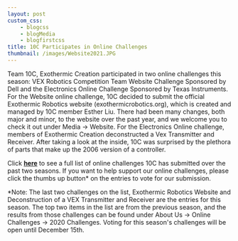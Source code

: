 ```yaml
--- 
layout: post
custom_css: 
    - blogcss
    - blogMedia
    - blogfirstcss
title: 10C Participates in Online Challenges
thumbnail: /images/Website2021.JPG
---
```


Team 10C, Exothermic Creation participated in two online challenges this season: VEX Robotics Competition Team Website Challenge Sponsored by Dell and the Electronics Online Challenge Sponsored by Texas Instruments. For the Website online challenge, 10C decided to submit the official Exothermic Robotics website (exothermicrobotics.org), which is created and managed by 10C member Esther Liu. There had been many changes, both major and minor, to the website over the past year, and we welcome you to check it out under Media -> Website. For the Electronics Online challenge, members of Exothermic Creation deconstructed a Vex Transmitter and Receiver. After taking a look at the inside, 10C was surprised by the plethora of parts that make up the 2006 version of a controller. 

Click <a href = "https://challenges.robotevents.com/user/96206"><b>here</b></a> to see a full list of online challenges 10C has submitted over the past two seasons. If you want to help support our online challenges, please click the thumbs up button* on the entries to vote for our submission.  

*Note: The last two challenges on the list, Exothermic Robotics Website and Deconstruction of a VEX Transmitter and Receiver are the entries for this season. The top two items in the list are from the previous season, and the results from those challenges can be found under About Us -> Online Challenges -> 2020 Challenges. Voting for this season's challenges will be open until December 15th. 